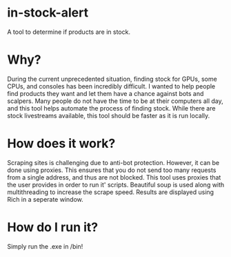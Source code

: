 # in-stock-alert
A tool to determine if products are in stock.

# Why? #

During the current unprecedented situation, finding stock for GPUs, some CPUs, and consoles has been incredibly difficult. I wanted to help people find products they want and let them have a chance against bots and scalpers. Many people do not have the time to be at their computers all day, and this tool helps automate the process of finding stock. While there are stock livestreams available, this tool should be faster as it is run locally. 

# How does it work? #

Scraping sites is challenging due to anti-bot protection. However, it can be done using proxies. This ensures that you do not send too many requests from a single address, and thus are not blocked. This tool uses proxies that the user provides in order to run it' scripts. Beautiful soup is used along with multithreading to increase the scrape speed. Results are displayed using Rich in a seperate window. 

# How do I run it? #

Simply run the .exe in /bin! 


